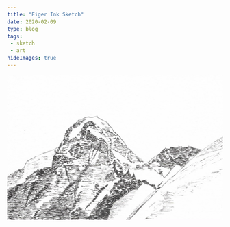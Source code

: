 ```yaml
---
title: "Eiger Ink Sketch"
date: 2020-02-09
type: blog
tags: 
 - sketch
 - art
hideImages: true
---
```


![Eiger in ink](Eiger-20200209.jpg)
<!--more-->
